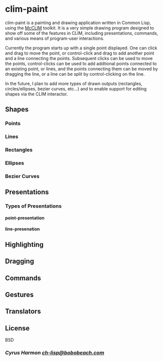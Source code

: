 # clim-paint

clim-paint is a painting and drawing application written in Common
Lisp, using the [McCLIM](https://github.com/McCLIM/McCLIM) toolkit. It
is a very simple drawing program designed to show off some of the
features in CLIM, including presentations, commands, and various means
of program-user interactions.

Currently the program starts up with a single point displayed. One can
click and drag to move the point, or control-click and drag to add
another point and a line connecting the points. Subsequent clicks can
be used to move the points, control-clicks can be used to add
addtional points connected to an existing point, or lines, and the
points connecting them can be moved by dragging the line, or a line
can be split by control-clicking on the line.

In the future, I plan to add more types of drawn outputs (rectangles,
circles/ellipses, bezier curves, etc...) and to enable support for
editing shapes via the CLIM interactor.

## Shapes

### Points

### Lines

### Rectangles

### Ellipses

### Bezier Curves

## Presentations

### Types of Presentations

#### point-presentation

#### line-presenation

## Highlighting

## Dragging

## Commands

## Gestures

## Translators

## License

BSD

### _Cyrus Harmon <ch-lisp@bobobeach.com>_

